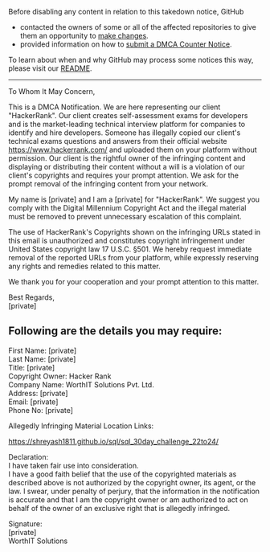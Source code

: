 Before disabling any content in relation to this takedown notice, GitHub
- contacted the owners of some or all of the affected repositories to give them an opportunity to [make changes](https://docs.github.com/en/github/site-policy/dmca-takedown-policy#a-how-does-this-actually-work).
- provided information on how to [submit a DMCA Counter Notice](https://docs.github.com/en/articles/guide-to-submitting-a-dmca-counter-notice).

To learn about when and why GitHub may process some notices this way, please visit our [README](https://github.com/github/dmca/blob/master/README.md#anatomy-of-a-takedown-notice).

---

To Whom It May Concern,

This is a DMCA Notification. We are here representing our client "HackerRank". Our client creates self-assessment exams for developers and is the market-leading technical interview platform for companies to identify and hire developers. Someone has illegally copied our client's technical exams questions and answers from their official website https://www.hackerrank.com/ and uploaded them on your platform without permission. Our client is the rightful owner of the infringing content and displaying or distributing their content without a will is a violation of our client's copyrights and requires your prompt attention. We ask for the prompt removal of the infringing content from your network.

My name is [private] and I am a [private] for "HackerRank". We suggest you comply with the Digital Millennium Copyright Act and the illegal material must be removed to prevent unnecessary escalation of this complaint.

The use of HackerRank's Copyrights shown on the infringing URLs stated in this email is unauthorized and constitutes copyright infringement under United States copyright law 17 U.S.C. §501. We hereby request immediate removal of the reported URLs from your platform, while expressly reserving any rights and remedies related to this matter.

We thank you for your cooperation and your prompt attention to this matter.

Best Regards,  
[private]

Following are the details you may require:  
-------------------------------------------------------------

First Name: [private]  
Last Name: [private]  
Title: [private]  
Copyright Owner: Hacker Rank  
Company Name: WorthIT Solutions Pvt. Ltd.  
Address: [private]  
Email: [private]  
Phone No: [private]  


Allegedly Infringing Material Location Links:

https://shreyash1811.github.io/sql/sql_30day_challenge_22to24/

Declaration:  
I have taken fair use into consideration.  
I have a good faith belief that the use of the copyrighted materials as described above is not authorized by the copyright owner, its agent, or the law. I swear, under penalty of perjury, that the information in the notification is accurate and that I am the copyright owner or am authorized to act on behalf of the owner of an exclusive right that is allegedly infringed.

Signature:  
[private]  
WorthIT Solutions
